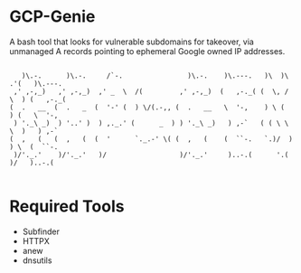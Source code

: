 # GCP-Genie
A bash tool that looks for vulnerable subdomains for takeover, via unmanaged A records pointing to ephemeral Google owned IP addresses.

~~~

   )\.-.      )\.-.     /`-.                )\.-.    )\.---.   )\  )\  .'(   )\.---.  
 ,' ,-,_)   ,' ,-,_)  ,' _  \  /(         ,' ,-,_)  (   ,-._( (  \, /  \  ) (   ,-._( 
(  .   __  (  .   _  (  '-' (  ) \/(.-,, (  .   __   \  '-,    ) \ (   ) (   \  '-,   
 ) '._\ _)  ) '..' )  ) ,._.' (      _  ) ) '._\ _)   ) ,-`   ( ( \ \  \  )   ) ,-`   
(  ,   (   (  ,   (  (  '      `._.-' \( (  ,   (    (  ``-.   `.)/  )  ) \  (  ``-.  
 )/'._.'    )/'._.'   )/                  )/'._.'     )..-.(      '.(    )/   )..-.(  
                                                                                      
~~~

# Required Tools

- Subfinder
- HTTPX
- anew
- dnsutils
